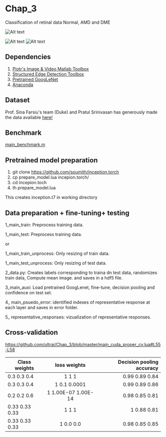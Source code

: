 # Chap_3
Classification of retinal data Normal, AMD and DME


![Alt text](https://github.com/ultrai/Chap_3/blob/master/Images/image.png "Optional title")

![Alt text](https://github.com/ultrai/Chap_3/blob/master/Images/31.png)
![Alt text](https://github.com/ultrai/Chap_3/blob/master/Images/8.png)


## Dependencies
1. [Piotr's Image & Video Matlab Toolbox](https://github.com/pdollar/toolbox) 
2. [Structured Edge Detection Toolbox ](https://github.com/pdollar/edges)
3. [Pretrained GoogLeNet](https://github.com/soumith/inception.torch)
4. [Anaconda](https://www.continuum.io/downloads)

## Dataset
Prof. Sina Farsiu's team (Duke) and Pratul Srinivasan has generously made the data available [here!](http://people.duke.edu/~sf59/Srinivasan_BOE_2014_dataset.htm)

## Benchmark 
[main_benchmark.m](https://www.osapublishing.org/boe/abstract.cfm?uri=boe-5-10-3568)

## Pretrained model preparation
1. git clone https://github.com/soumith/inception.torch
2. cp  prepare_model.lua incepion.torch/
3. cd incepion.toch
4. th prepare_model.lua

This creates inception.t7 in working directory

## Data preparation + fine-tuning+ testing
1_main_train: Preprocess training data. 

1_main_test: Preprocess training data.

or 

1_main_train_unprocess: Only resizing of train data.

1_main_test_unprocess: Only resizing of test data.

2_data.py: Creates labels corresponding to traina dn test data, randomizes train data, Compute mean image. and saves in a hdf5 file.

3_main_auxi: Load pretrained GoogLenet, fine-tune, decision pooling and confidence on test set.

4_ main_psuedo_error: identified indexes of representative response at each layer and saves in error folder.

5_ representative_responses: vizualization of representative responses.

## Cross-validation
https://github.com/ultrai/Chap_3/blob/master/main_cuda_proper_cv.lua#L55-L58

| Class weights | loss weights  | Decision pooling accuracy  |
| ------------- |:-------------:| -----:|
| 0.3	0.3	0.4   | 1	1	1         | 0.99	0.89	0.84 |
| 0.3	0.3	0.4   | 1	0.1	0.0001  | 0.99	0.89	0.86 |
| 0.2	0.2	0.6   | 1	1.00E-07	1.00E-14 | 0.98	0.85	0.81 |
| 0.33	0.33	0.33 | 1	1	1     | 1   	0.88	0.81 |
| 0.33	0.33	0.33 | 1	0.0	0.0 | 0.98  0.85	0.85 |

